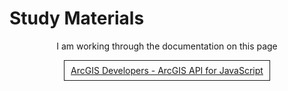 # Study Materials

<p style="text-align: center">I am working through the documentation on this
page</p>

<a href="https://developers.arcgis.com/javascript/latest/" style="border: 1px solid; padding: 7px 10px; margin: 0 auto; display: block; width: fit-content">
ArcGIS Developers - ArcGIS API for JavaScript
</a>
